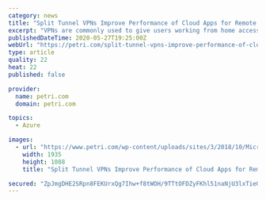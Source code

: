 ```yaml
---
category: news
title: "Split Tunnel VPNs Improve Performance of Cloud Apps for Remote Workers"
excerpt: "VPNs are commonly used to give users working from home access to corporate resources. But traditional forced tunnel VPNs can have a significant impact on the performance of cloud services like Office 365."
publishedDateTime: 2020-05-27T19:25:00Z
webUrl: "https://petri.com/split-tunnel-vpns-improve-performance-of-cloud-apps-for-remote-workers"
type: article
quality: 22
heat: 22
published: false

provider:
  name: petri.com
  domain: petri.com

topics:
  - Azure

images:
  - url: "https://www.petri.com/wp-content/uploads/sites/3/2018/10/Microsoft-Windows-Hero.jpg"
    width: 1935
    height: 1088
    title: "Split Tunnel VPNs Improve Performance of Cloud Apps for Remote Workers"

secured: "ZpJmgDHE2SRpn8FEKUrxQg7Ihw+f8tWOH/9TTtOFDZyFKhl51naNjU3lxTieGdLv8udsqyqp454NaFDZUTOvYMhIAbhccwm1HecrIVhaTENSmtyPFryLJ/lvlODlusRHf8MmS/4b/b77Y2vnYC+zXIOgnkYXaAVrejchnGdgAM36JlTkYF/W2c5NNyIp25qXSJSIGTEwdrQLyr9LRKymf+ttVhm5AY9w4edGiJHvHNZroF+JfUfNlHMihptkC8sv5IWnrmRHYp6xJ22U0INYYVqXFzc8qOoiq7R3Co7z8/7ab16hNfTH9qvJ1CyJNGy5;IETz0FBuheM7kw3tVpPNlg=="
---
```


